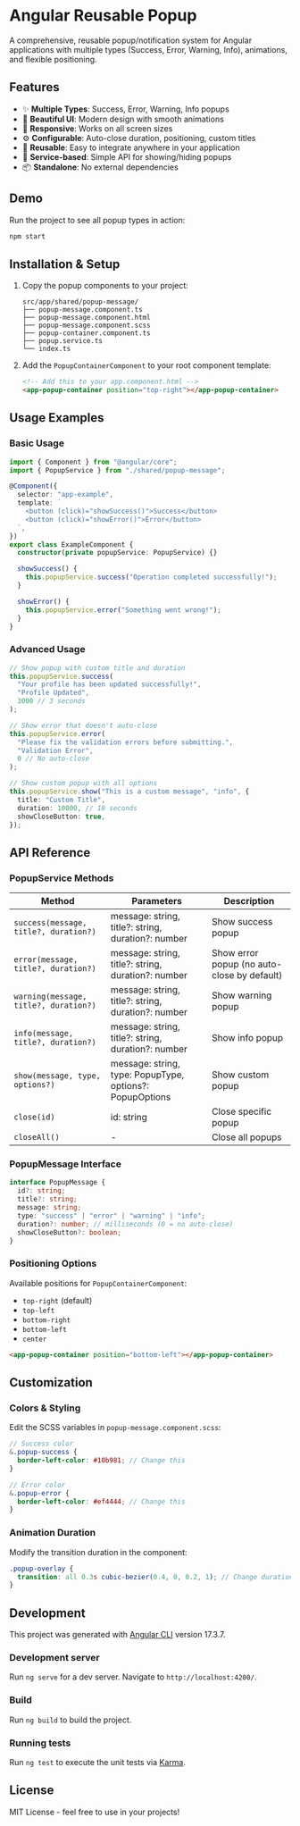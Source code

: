 # Angular Reusable Popup

A comprehensive, reusable popup/notification system for Angular applications with multiple types (Success, Error, Warning, Info), animations, and flexible positioning.

## Features

- ✨ **Multiple Types**: Success, Error, Warning, Info popups
- 🎨 **Beautiful UI**: Modern design with smooth animations
- 📱 **Responsive**: Works on all screen sizes
- ⚙️ **Configurable**: Auto-close duration, positioning, custom titles
- 🔄 **Reusable**: Easy to integrate anywhere in your application
- 🎯 **Service-based**: Simple API for showing/hiding popups
- 📦 **Standalone**: No external dependencies

## Demo

Run the project to see all popup types in action:

```bash
npm start
```

## Installation & Setup

1. Copy the popup components to your project:

   ```
   src/app/shared/popup-message/
   ├── popup-message.component.ts
   ├── popup-message.component.html
   ├── popup-message.component.scss
   ├── popup-container.component.ts
   ├── popup.service.ts
   └── index.ts
   ```

2. Add the `PopupContainerComponent` to your root component template:
   ```html
   <!-- Add this to your app.component.html -->
   <app-popup-container position="top-right"></app-popup-container>
   ```

## Usage Examples

### Basic Usage

```typescript
import { Component } from "@angular/core";
import { PopupService } from "./shared/popup-message";

@Component({
  selector: "app-example",
  template: `
    <button (click)="showSuccess()">Success</button>
    <button (click)="showError()">Error</button>
  `,
})
export class ExampleComponent {
  constructor(private popupService: PopupService) {}

  showSuccess() {
    this.popupService.success("Operation completed successfully!");
  }

  showError() {
    this.popupService.error("Something went wrong!");
  }
}
```

### Advanced Usage

```typescript
// Show popup with custom title and duration
this.popupService.success(
  "Your profile has been updated successfully!",
  "Profile Updated",
  3000 // 3 seconds
);

// Show error that doesn't auto-close
this.popupService.error(
  "Please fix the validation errors before submitting.",
  "Validation Error",
  0 // No auto-close
);

// Show custom popup with all options
this.popupService.show("This is a custom message", "info", {
  title: "Custom Title",
  duration: 10000, // 10 seconds
  showCloseButton: true,
});
```

## API Reference

### PopupService Methods

| Method                                | Parameters                                               | Description                                 |
| ------------------------------------- | -------------------------------------------------------- | ------------------------------------------- |
| `success(message, title?, duration?)` | message: string, title?: string, duration?: number       | Show success popup                          |
| `error(message, title?, duration?)`   | message: string, title?: string, duration?: number       | Show error popup (no auto-close by default) |
| `warning(message, title?, duration?)` | message: string, title?: string, duration?: number       | Show warning popup                          |
| `info(message, title?, duration?)`    | message: string, title?: string, duration?: number       | Show info popup                             |
| `show(message, type, options?)`       | message: string, type: PopupType, options?: PopupOptions | Show custom popup                           |
| `close(id)`                           | id: string                                               | Close specific popup                        |
| `closeAll()`                          | -                                                        | Close all popups                            |

### PopupMessage Interface

```typescript
interface PopupMessage {
  id?: string;
  title?: string;
  message: string;
  type: "success" | "error" | "warning" | "info";
  duration?: number; // milliseconds (0 = no auto-close)
  showCloseButton?: boolean;
}
```

### Positioning Options

Available positions for `PopupContainerComponent`:

- `top-right` (default)
- `top-left`
- `bottom-right`
- `bottom-left`
- `center`

```html
<app-popup-container position="bottom-left"></app-popup-container>
```

## Customization

### Colors & Styling

Edit the SCSS variables in `popup-message.component.scss`:

```scss
// Success color
&.popup-success {
  border-left-color: #10b981; // Change this
}

// Error color
&.popup-error {
  border-left-color: #ef4444; // Change this
}
```

### Animation Duration

Modify the transition duration in the component:

```scss
.popup-overlay {
  transition: all 0.3s cubic-bezier(0.4, 0, 0.2, 1); // Change duration here
}
```

## Development

This project was generated with [Angular CLI](https://github.com/angular/angular-cli) version 17.3.7.

### Development server

Run `ng serve` for a dev server. Navigate to `http://localhost:4200/`.

### Build

Run `ng build` to build the project.

### Running tests

Run `ng test` to execute the unit tests via [Karma](https://karma-runner.github.io).

## License

MIT License - feel free to use in your projects!

